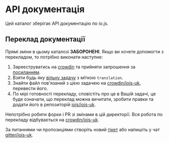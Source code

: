 # API документація

Цей каталог зберігає API документацію по io.js.

## Переклад документації

Прямі зміни в цьому каталозі **ЗАБОРОНЕНІ**. Якщо ви хочете допомогти з перекладом, то потрібно виконати наступне:

1. Зареєструватись на [crowdin](https://crowdin.com/) та прийняти запрошення за [посиланням](https://crowdin.com/project/iojs-uk/invite).
2. Взяти будь яку [вільну задачу](https://github.com/iojs/iojs-uk/labels/translation) з міткою `translation`.
3. Знайти файл пов'язаний з цією задачею на [crowdin/iojs-uk](https://crowdin.com/project/iojs-uk/uk), перевести його.
4. По мірі готовності перекладу, сповістіть про це в Вашій задачі, це буде означати, що переклад можна вичитати, зробити правки та додати його в репозиторій [iojs/iojs-uk](https://github.com/iojs/iojs-uk).

Непотрібно робити форки і PR зі змінами в цій директорії.
Вся робота по перекладу відбувається на [crowdin/iojs-uk](https://crowdin.com/project/iojs-uk/uk).

За питаннями чи пропозиціями створіть новий [тікет](https://github.com/iojs/iojs-uk/issues/new) або напишіть у чат [gitter/iojs-uk](https://gitter.im/iojs/iojs-uk).
